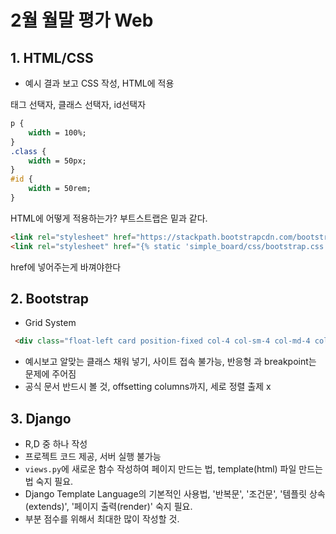 # 2월 월말 평가 Web

## 1. HTML/CSS

* 예시 결과 보고 CSS 작성, HTML에 적용

태그 선택자, 클래스 선택자, id선택자

```css
p {
    width = 100%;
}
.class {
    width = 50px;
}
#id {
    width = 50rem;
}
```

HTML에 어떻게 적용하는가? 부트스트랩은 밑과 같다.

```html
<link rel="stylesheet" href="https://stackpath.bootstrapcdn.com/bootstrap/4.3.1/css/bootstrap.min.css" integrity="sha384-ggOyR0iXCbMQv3Xipma34MD+dH/1fQ784/j6cY/iJTQUOhcWr7x9JvoRxT2MZw1T" crossorigin="anonymous">
<link rel="stylesheet" href="{% static 'simple_board/css/bootstrap.css' %}" type="text/css"/>
```

href에 넣어주는게 바껴야한다

## 2. Bootstrap

* Grid System

```html
 <div class="float-left card position-fixed col-4 col-sm-4 col-md-4 col-lg-3 col-xl-3">
```

* 예시보고 알맞는 클래스 채워 넣기, 사이트 접속 불가능, 반응형 과 breakpoint는 문제에 주어짐
* 공식 문서 반드시 볼 것, offsetting columns까지, 세로 정렬 출제 x

## 3. Django

* R,D 중 하나 작성
* 프로젝트 코드 제공, 서버 실행 불가능
* `views.py`에 새로운 함수 작성하여 페이지 만드는 법, template(html) 파일 만드는 법 숙지 필요.
* Django Template Language의 기본적인 사용법, '반복문', '조건문', '템플릿 상속(extends)', '페이지 출력(render)' 숙지 필요.
* 부분 점수를 위해서 최대한 많이 작성할 것.